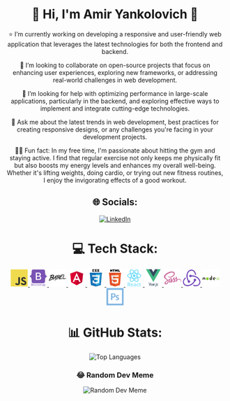 <div align="center">

# 💫 Hi, I'm Amir Yankolovich 👋


⭐ I’m currently working on developing a responsive and user-friendly web application that leverages the latest technologies for both the frontend and backend.

👯 I’m looking to collaborate on open-source projects that focus on enhancing user experiences, exploring new frameworks, or addressing real-world challenges in web development.

🤝 I’m looking for help with optimizing performance in large-scale applications, particularly in the backend, and exploring effective ways to implement and integrate cutting-edge technologies.

💬 Ask me about the latest trends in web development, best practices for creating responsive designs, or any challenges you're facing in your development projects.

🏋️‍♂️ Fun fact: In my free time, I'm passionate about hitting the gym and staying active. I find that regular exercise not only keeps me physically fit but also boosts my energy levels and enhances my overall well-being. Whether it's lifting weights, doing cardio, or trying out new fitness routines, I enjoy the invigorating effects of a good workout.

## 🌐 Socials:
[![LinkedIn](https://img.shields.io/badge/LinkedIn-%230077B5.svg?logo=linkedin&logoColor=white)](https://linkedin.com/in/amir-yankolovich) 

# 💻 Tech Stack:
<p align="center">
  <a href="https://www.javascript.com/" target="_blank">
    <img src="https://raw.githubusercontent.com/teamedwardforever/Readme-Generator/71f25dd8b98329b168142a6b782a107b75eab178/svg/Skills/Languages/javascript-original.svg" alt="Javascript" width="40" height="40"/>
  </a>
 <a href="https://getbootstrap.com/" target="_blank">
    <img src="https://raw.githubusercontent.com/teamedwardforever/Readme-Generator/71f25dd8b98329b168142a6b782a107b75eab178/svg/Skills/Frontend/bootstrap-plain-wordmark.svg" alt="Bootstrap" width="40" height="40"/>
  </a>
  <a href="https://babeljs.io/" target="_blank">
    <img src="https://raw.githubusercontent.com/teamedwardforever/Readme-Generator/71f25dd8b98329b168142a6b782a107b75eab178/svg/Skills/Frontend/babeljs-icon.svg" alt="Babeljs" width="40" height="40"/>
  </a>
  <a href="https://angular.io/" target="_blank">
    <img src="https://raw.githubusercontent.com/teamedwardforever/Readme-Generator/71f25dd8b98329b168142a6b782a107b75eab178/svg/Skills/Frontend/angular.svg" alt="Angular" width="40" height="40"/>
  </a>
  <a href="https://www.w3schools.com/css/css_intro.asp" target="_blank">
    <img src="https://raw.githubusercontent.com/teamedwardforever/Readme-Generator/71f25dd8b98329b168142a6b782a107b75eab178/svg/Skills/Frontend/css3-original-wordmark.svg" alt="Css" width="40" height="40"/>
  </a>
  <a href="https://en.wikipedia.org/wiki/HTML" target="_blank">
    <img src="https://raw.githubusercontent.com/teamedwardforever/Readme-Generator/71f25dd8b98329b168142a6b782a107b75eab178/svg/Skills/Frontend/html5-original-wordmark.svg" alt="HTML" width="40" height="40"/>
  </a>
  <a href="https://react.dev/" target="_blank">
    <img src="https://raw.githubusercontent.com/teamedwardforever/Readme-Generator/71f25dd8b98329b168142a6b782a107b75eab178/svg/Skills/Frontend/react-original-wordmark.svg" alt="React" width="40" height="40"/>
  </a>
<a href="https://vuejs.org/" target="_blank">
  <img src="https://raw.githubusercontent.com/teamedwardforever/Readme-Generator/71f25dd8b98329b168142a6b782a107b75eab178/svg/Skills/Frontend/vuejs-original-wordmark.svg" alt="Vue.js" width="40" height="40"/>
</a>
<a href="https://sass-lang.com/" target="_blank">
  <img src="https://raw.githubusercontent.com/teamedwardforever/Readme-Generator/71f25dd8b98329b168142a6b782a107b75eab178/svg/Skills/Frontend/sass-original.svg" alt="Sass" width="40" height="40"/>
</a>
<a href="https://redux.js.org/" target="_blank">
  <img src="https://raw.githubusercontent.com/teamedwardforever/Readme-Generator/71f25dd8b98329b168142a6b782a107b75eab178/svg/Skills/Frontend/redux-original.svg" alt="Redux" width="40" height="40"/>
</a>
<a href="https://nodejs.org/en/about" target="_blank">
  <img src="https://raw.githubusercontent.com/teamedwardforever/Readme-Generator/71f25dd8b98329b168142a6b782a107b75eab178/svg/Skills/Backend/nodejs-original-wordmark.svg" alt="Node.js" width="40" height="40"/>
</a>
<a href="https://www.adobe.com/il_en/products/photoshop.html" target="_blank">
  <img src="https://raw.githubusercontent.com/teamedwardforever/Readme-Generator/71f25dd8b98329b168142a6b782a107b75eab178/svg/Skills/Software/photoshop-line.svg" alt="Photoshop" width="40" height="40"/>
</a>
      
</p>

# 📊 GitHub Stats:
  <img src="https://github-readme-stats.vercel.app/api/top-langs/?username=amir2210&theme=dracula&hide_border=false&include_all_commits=false&count_private=false&layout=compact" alt="Top Languages" />

### 😂 Random Dev Meme
  <img src='https://randommeme-five.vercel.app/' style="height: 400px;" alt="Random Dev Meme"/>

</div>
